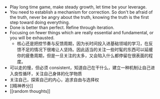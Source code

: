 - Play long time game, make steady growth, let time be your leverage.
- You need to establish a mechanism for correction. So don't be afraid of the truth, never be angry about the truth, knowing the truth is the first step toward doing everything.
- Done is better than perfect. Refine through iteration.
- Focusing on fewer things which are really essential and fundamental, or you will be exhausted.
	- 核心还是把控节奏与反馈周期，因为长时间投入进基础领域的学习，在反馈不足的情况下很难让人坚持。因此适当的关注一些时髦的东西可以延缓你的疲惫周期，但是一旦关注的太多，又会陷入什么都停留在很表面的程度。
- 可以走的慢，但必须 consistent，知道自己在干什么，建立一种机制让自己进入良性循环，关注自己身体的化学物质
- 关注自己，探索自己的内心，追求自由与选择权
- [[精神养分]]
- [[random thoughts]]